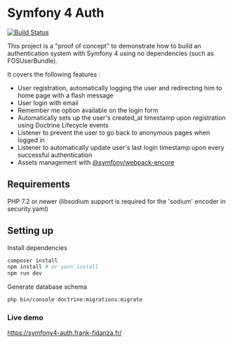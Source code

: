 # Symfony 4 Auth

[![Build Status](https://travis-ci.com/fidanf/symfony4-auth.svg?branch=master)](https://travis-ci.com/fidanf/symfony4-auth)

This project is a "proof of concept" to demonstrate how to build an authentication system with Symfony 4 using no dependencies (such as FOSUserBundle).

It covers the following features :

- User registration, automatically logging the user and redirecting him to home page with a flash message
- User login with email
- Remember me option available on the login form
- Automatically sets up the user's created_at timestamp upon registration using Doctrine Lifecycle events
- Listener to prevent the user to go back to anonymous pages when logged in
- Listener to automatically update user's last login timestamp upon every successful authentication
- Assets management with [@symfony/webpack-encore](https://symfony.com/doc/current/frontend.html) 

## Requirements 

PHP 7.2 or newer (libsodium support is required for the 'sodium' encoder in security.yaml)

## Setting up

Install dependencies

```bash
composer install
npm install # or yarn install
npm run dev
```

Generate database schema
```bash
php bin/console doctrine:migrations:migrate
```

### Live demo

<https://symfony4-auth.frank-fidanza.fr/>




